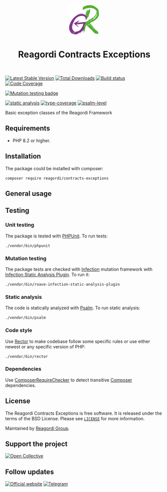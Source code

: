 <p align="center">
    <a href="https://github.com/reagordi" target="_blank">
        <img src="https://raw.githubusercontent.com/reagordi/docs/main/images/logo.png" alt="Reagordi" height="100px">
    </a>
    <h1 align="center">Reagordi Contracts Exceptions</h1>
    <br>
</p>

[![Latest Stable Version](https://poser.pugx.org/reagordi/contracts-exceptions/v/stable.png)](https://packagist.org/packages/reagordi/contracts-exceptions)
[![Total Downloads](https://poser.pugx.org/reagordi/contracts-exceptions/downloads.png)](https://packagist.org/packages/reagordi/contracts-exceptions)
[![Build status](https://github.com/reagordi/contracts-exceptions/workflows/build/badge.svg)](https://github.com/reagordi/contracts-exceptions/actions?query=workflow%3Abuild)
[![Code Coverage](https://codecov.io/gh/reagordi/contracts-exceptions/branch/master/graph/badge.svg)](https://codecov.io/gh/reagordi/contracts-exceptions)

[![Mutation testing badge](https://img.shields.io/endpoint?style=flat&url=https%3A%2F%2Fbadge-api.stryker-mutator.io%2Fgithub.com%2Freagordi%2Fcontracts-exceptions%2Fmain)](https://dashboard.stryker-mutator.io/reports/github.com/reagordi/contracts-exceptions/main)

[![static analysis](https://github.com/reagordi/contracts-exceptions/workflows/static%20analysis/badge.svg)](https://github.com/reagordi/contracts-exceptions/actions?query=workflow%3A%22static+analysis%22)
[![type-coverage](https://shepherd.dev/github/reagordi/contracts-exceptions/coverage.svg)](https://shepherd.dev/github/reagordi/contracts-exceptions)
[![psalm-level](https://shepherd.dev/github/reagordi/contracts-exceptions/level.svg)](https://shepherd.dev/github/reagordi/contracts-exceptions)

Basic exception classes of the Reagordi Framework

## Requirements

- PHP 8.2 or higher.

## Installation

The package could be installed with composer:

```shell
composer require reagordi/contracts-exceptions
```

## General usage

## Testing

### Unit testing

The package is tested with [PHPUnit](https://phpunit.de/). To run tests:

```shell
./vendor/bin/phpunit
```

### Mutation testing

The package tests are checked with [Infection](https://infection.github.io/) mutation framework with
[Infection Static Analysis Plugin](https://github.com/Roave/infection-static-analysis-plugin). To run it:

```shell
./vendor/bin/roave-infection-static-analysis-plugin
```

### Static analysis

The code is statically analyzed with [Psalm](https://psalm.dev/). To run static analysis:

```shell
./vendor/bin/psalm
```

### Code style

Use [Rector](https://github.com/rectorphp/rector) to make codebase follow some specific rules or
use either newest or any specific version of PHP:

```shell
./vendor/bin/rector
```

### Dependencies

Use [ComposerRequireChecker](https://github.com/maglnet/ComposerRequireChecker) to detect transitive
[Composer](https://getcomposer.org/) dependencies.

## License

The Reagordi Contracts Exceptions is free software. It is released under the terms of the BSD License.
Please see [`LICENSE`](./LICENSE.md) for more information.

Maintained by [Reagordi Group](https://reagordi.com/).

## Support the project

[![Open Collective](https://img.shields.io/badge/Open%20Collective-sponsor-7eadf1?logo=open%20collective&logoColor=7eadf1&labelColor=555555)](https://opencollective.com/reagordi)

## Follow updates

[![Official website](https://img.shields.io/badge/Powered_by-Reagordi_Framework-green.svg?style=flat)](https://reagordi.com/)
[![Telegram](https://img.shields.io/badge/telegram-join-1DA1F2?style=flat&logo=telegram)](https://t.me/reagordi_community)
